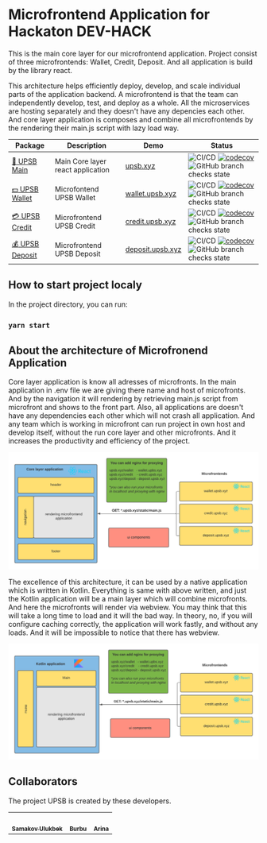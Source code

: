 # Microfrontend Application for Hackaton DEV-HACK
This is the main core layer for our microfrontend application. Project consist of three microfrontends: Wallet, Credit, Deposit. And all application is build by the library react. 

This architecture helps efficiently deploy, develop, and scale individual parts of the application backend. A microfrontend is that the team can independently develop, test, and deploy as a whole. All the microservices are hosting separately and they doesn't have any depencies each other. And core layer application is composes and combine all microfrontends by the rendering their main.js script with lazy load way.


| Package                                                  | Description                                        | Demo | Status                                                                                                                                                                                                                                                                                                                                                                                                                      |
| -------------------------------------------------------- | ----------------------------- | --------------------------------------- | --------------------------------------------------------------------------------------------------------------------------------------------------------------------------------------------------------------------------------------------------------------------------------------------------------------------------------------------------------------------------------------------------------------------- |
| [:bank: UPSB Main](https://github.com/samakovuluk/upsb-main)           | Main Core layer react application | [upsb.xyz](upsb.xyz) | ![CI/CD](https://github.com/samakovuluk/upsb-main/workflows/CI/CD/badge.svg)      [![codecov](https://codecov.io/gh/samakovuluk/upsb-main/branch/master/graph/badge.svg)](https://codecov.io/gh/samakovuluk/upsb-main)      ![GitHub branch checks state](https://img.shields.io/github/checks-status/samakovuluk/upsb-main/master)                                            |
| [:dollar: UPSB Wallet](https://github.com/samakovuluk/upsb-wallet)             | Microfontend UPSB Wallet | [wallet.upsb.xyz](wallet.upsb.xyz) | ![CI/CD](https://github.com/samakovuluk/upsb-main/workflows/CI/CD/badge.svg)      [![codecov](https://codecov.io/gh/samakovuluk/upsb-main/branch/master/graph/badge.svg)](https://codecov.io/gh/samakovuluk/upsb-main)      ![GitHub branch checks state](https://img.shields.io/github/checks-status/samakovuluk/upsb-main/master)                                                    |
| [:credit_card: UPSB Credit](https://github.com/samakovuluk/upsb-credit)         | Microfrontend UPSB Credit | [credit.upsb.xyz](credit.upsb.xyz) | ![CI/CD](https://github.com/samakovuluk/upsb-main/workflows/CI/CD/badge.svg)      [![codecov](https://codecov.io/gh/samakovuluk/upsb-main/branch/master/graph/badge.svg)](https://codecov.io/gh/samakovuluk/upsb-main)      ![GitHub branch checks state](https://img.shields.io/github/checks-status/samakovuluk/upsb-main/master)                                        |
| [:moneybag: UPSB Deposit](https://github.com/samakovuluk/upsb-deposit)     | Microfrontend UPSB Deposit | [deposit.upsb.xyz](deposit.upsb.xyz) | ![CI/CD](https://github.com/samakovuluk/upsb-main/workflows/CI/CD/badge.svg)      [![codecov](https://codecov.io/gh/samakovuluk/upsb-main/branch/master/graph/badge.svg)](https://codecov.io/gh/samakovuluk/upsb-main)     ![GitHub branch checks state](https://img.shields.io/github/checks-status/samakovuluk/upsb-main/master)                                 |



## How to start project localy

In the project directory, you can run:

### `yarn start`

## About the architecture of Microfronend Application

Core layer application is know all adresses of microfronts. In the main application in .env file we are giving there name and host of microfronts.
And by the navigation it will rendering by retrieving main.js script from microfront and shows to the front part. 
Also, all applications are doesn't have any dependencies each other which will not crash all application. And any team which is working in microfront can run project in own host and develop itself, without the run core layer and other microfronts. And it increases the productivity and efficiency of the project.

![](Blank%20Diagram.png??raw=true)


The excellence of this architecture, it can be used by a native application which is written in Kotlin. Everything is same with above written, and just the Kotlin application will be a main layer which will combine microfronts. And here the microfronts will render via webview. You may think that this will take a long time to load and it will the bad way. In theory, no, if you will configure caching correctly, the application will work fastly, and without any loads. And it will be impossible to notice that there has webview.

![](Blank%20Diagram%20with%20Kotlin.png??raw=true)


## Сollaborators
The project UPSB is created by these developers.
<!-- prettier-ignore -->
<table>
  <tr>
    <td align="center"><a href="https://github.com/samakovuluk"><img src="https://avatars.githubusercontent.com/u/35860953?v=4" width="100px" alt=""/><br><sub><b>Samakov Ulukbek</b></sub></a></td>
    <td align="center"><a href="https://github.com/akimberl"><img src="https://avatars.githubusercontent.com/u/67225394?v=4" width="100px" alt=""/><br><sub><b>Burbu </b></sub></a></td>
    <td align="center"><a href="https://github.com/arishonochek"><img src="https://avatars.githubusercontent.com/u/85416431?v=4" width="100px" alt=""/><br><sub><b>Arina </b></sub></a></td>
  </tr>
  
</table>


